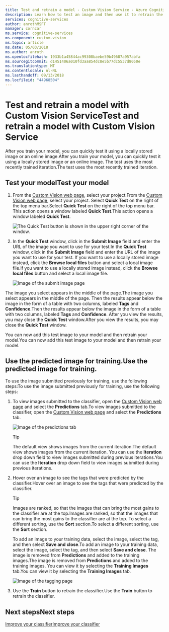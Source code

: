 ```yaml
---
title: Test and retrain a model - Custom Vision Service - Azure Cognitive Services | Microsoft Docs
description: Learn how to test an image and then use it to retrain the model.
services: cognitive-services
author: anrothMSFT
manager: corncar
ms.service: cognitive-services
ms.component: custom-vision
ms.topic: article
ms.date: 05/03/2018
ms.author: anroth
ms.openlocfilehash: 1933b1a45844ac99308baebe59b49687a957abfa
ms.sourcegitcommit: d1451406a010fd3aa854dc8e5b77dc5537d8050e
ms.translationtype: MT
ms.contentlocale: nl-NL
ms.lasthandoff: 09/13/2018
ms.locfileid: "44968504"
---
```

# <a name="test-and-retrain-a-model-with-custom-vision-service"></a><span data-ttu-id="0d856-103">Test and retrain a model with Custom Vision Service</span><span class="sxs-lookup"><span data-stu-id="0d856-103">Test and retrain a model with Custom Vision Service</span></span>

<span data-ttu-id="0d856-104">After you train your model, you can quickly test it using a locally stored image or an online image.</span><span class="sxs-lookup"><span data-stu-id="0d856-104">After you train your model, you can quickly test it using a locally stored image or an online image.</span></span> <span data-ttu-id="0d856-105">The test uses the most recently trained iteration.</span><span class="sxs-lookup"><span data-stu-id="0d856-105">The test uses the most recently trained iteration.</span></span>

## <a name="test-your-model"></a><span data-ttu-id="0d856-106">Test your model</span><span class="sxs-lookup"><span data-stu-id="0d856-106">Test your model</span></span>

1. <span data-ttu-id="0d856-107">From the [Custom Vision web page](https://customvision.ai), select your project.</span><span class="sxs-lookup"><span data-stu-id="0d856-107">From the [Custom Vision web page](https://customvision.ai), select your project.</span></span> <span data-ttu-id="0d856-108">Select **Quick Test** on the right of the top menu bar.</span><span class="sxs-lookup"><span data-stu-id="0d856-108">Select **Quick Test** on the right of the top menu bar.</span></span> <span data-ttu-id="0d856-109">This action opens a window labeled **Quick Test**.</span><span class="sxs-lookup"><span data-stu-id="0d856-109">This action opens a window labeled **Quick Test**.</span></span>

    ![The Quick Test button is shown in the upper right corner of the window.](./media/test-your-model/quick-test-button.png)

2. <span data-ttu-id="0d856-111">In the **Quick Test** window, click in the **Submit Image** field and enter the URL of the image you want to use for your test.</span><span class="sxs-lookup"><span data-stu-id="0d856-111">In the **Quick Test** window, click in the **Submit Image** field and enter the URL of the image you want to use for your test.</span></span> <span data-ttu-id="0d856-112">If you want to use a locally stored image instead, click the **Browse local files** button and select a local image file.</span><span class="sxs-lookup"><span data-stu-id="0d856-112">If you want to use a locally stored image instead, click the **Browse local files** button and select a local image file.</span></span>

    ![Image of the submit image page](./media/test-your-model/submit-image.png)

<span data-ttu-id="0d856-114">The image you select appears in the middle of the page.</span><span class="sxs-lookup"><span data-stu-id="0d856-114">The image you select appears in the middle of the page.</span></span> <span data-ttu-id="0d856-115">Then the results appear below the image in the form of a table with two columns, labeled **Tags** and **Confidence**.</span><span class="sxs-lookup"><span data-stu-id="0d856-115">Then the results appear below the image in the form of a table with two columns, labeled **Tags** and **Confidence**.</span></span> <span data-ttu-id="0d856-116">After you view the results, you may close the **Quick Test** window.</span><span class="sxs-lookup"><span data-stu-id="0d856-116">After you view the results, you may close the **Quick Test** window.</span></span>

<span data-ttu-id="0d856-117">You can now add this test image to your model and then retrain your model.</span><span class="sxs-lookup"><span data-stu-id="0d856-117">You can now add this test image to your model and then retrain your model.</span></span>

## <a name="use-the-predicted-image-for-training"></a><span data-ttu-id="0d856-118">Use the predicted image for training.</span><span class="sxs-lookup"><span data-stu-id="0d856-118">Use the predicted image for training.</span></span>

<span data-ttu-id="0d856-119">To use the image submitted previously for training, use the following steps:</span><span class="sxs-lookup"><span data-stu-id="0d856-119">To use the image submitted previously for training, use the following steps:</span></span>

1. <span data-ttu-id="0d856-120">To view images submitted to the classifier, open the [Custom Vision web page](https://customvision.ai) and select the __Predictions__ tab.</span><span class="sxs-lookup"><span data-stu-id="0d856-120">To view images submitted to the classifier, open the [Custom Vision web page](https://customvision.ai) and select the __Predictions__ tab.</span></span>

    ![Image of the predictions tab](./media/test-your-model/predictions-tab.png)

    > [!TIP]
    > <span data-ttu-id="0d856-122">The default view shows images from the current iteration.</span><span class="sxs-lookup"><span data-stu-id="0d856-122">The default view shows images from the current iteration.</span></span> <span data-ttu-id="0d856-123">You can use the __Iteration__ drop down field to view images submitted during previous iterations.</span><span class="sxs-lookup"><span data-stu-id="0d856-123">You can use the __Iteration__ drop down field to view images submitted during previous iterations.</span></span>

2. <span data-ttu-id="0d856-124">Hover over an image to see the tags that were predicted by the classifier.</span><span class="sxs-lookup"><span data-stu-id="0d856-124">Hover over an image to see the tags that were predicted by the classifier.</span></span>

    > [!TIP]
    > <span data-ttu-id="0d856-125">Images are ranked, so that the images that can bring the most gains to the classifier are at the top.</span><span class="sxs-lookup"><span data-stu-id="0d856-125">Images are ranked, so that the images that can bring the most gains to the classifier are at the top.</span></span> <span data-ttu-id="0d856-126">To select a different sorting, use the __Sort__ section.</span><span class="sxs-lookup"><span data-stu-id="0d856-126">To select a different sorting, use the __Sort__ section.</span></span>

    <span data-ttu-id="0d856-127">To add an image to your training data, select the image, select the tag, and then select __Save and close__.</span><span class="sxs-lookup"><span data-stu-id="0d856-127">To add an image to your training data, select the image, select the tag, and then select __Save and close__.</span></span> <span data-ttu-id="0d856-128">The image is removed from __Predictions__ and added to the training images.</span><span class="sxs-lookup"><span data-stu-id="0d856-128">The image is removed from __Predictions__ and added to the training images.</span></span> <span data-ttu-id="0d856-129">You can view it by selecting the __Training Images__ tab.</span><span class="sxs-lookup"><span data-stu-id="0d856-129">You can view it by selecting the __Training Images__ tab.</span></span>

    ![Image of the tagging page](./media/test-your-model/tag-image.png)

3. <span data-ttu-id="0d856-131">Use the __Train__ button to retrain the classifier.</span><span class="sxs-lookup"><span data-stu-id="0d856-131">Use the __Train__ button to retrain the classifier.</span></span>

## <a name="next-steps"></a><span data-ttu-id="0d856-132">Next steps</span><span class="sxs-lookup"><span data-stu-id="0d856-132">Next steps</span></span>

[<span data-ttu-id="0d856-133">Improve your classifier</span><span class="sxs-lookup"><span data-stu-id="0d856-133">Improve your classifier</span></span>](getting-started-improving-your-classifier.md)